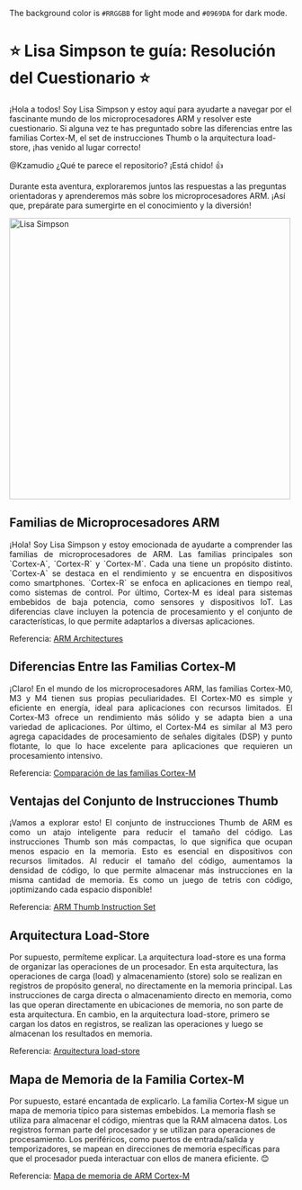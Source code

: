 The background color is `#RRGGBB` for light mode and `#0969DA` for dark mode.

# :star: Lisa Simpson te guía: Resolución del Cuestionario :star:


¡Hola a todos! Soy Lisa Simpson y estoy aquí para ayudarte a navegar por el fascinante mundo de los microprocesadores ARM y resolver este cuestionario. Si alguna vez te has preguntado sobre las diferencias entre las familias Cortex-M, el set de instrucciones Thumb o la arquitectura load-store, ¡has venido al lugar correcto!

@Kzamudio ¿Qué te parece el repositorio? ¡Está chido! :+1:

Durante esta aventura, exploraremos juntos las respuestas a las preguntas orientadoras y aprenderemos más sobre los microprocesadores ARM. ¡Así que, prepárate para sumergirte en el conocimiento y la diversión!

<div class="center">
  <img src="https://github.com/Kzamudioq/AdM_workspace/assets/138271936/2162ff14-54d6-4734-abef-2d290409e292" alt="Lisa Simpson" width="500">
</div>

## Familias de Microprocesadores ARM

<p style="text-align: justify;">¡Hola! Soy Lisa Simpson y estoy emocionada de ayudarte a comprender las familias de microprocesadores de ARM. Las familias principales son `Cortex-A`, `Cortex-R` y `Cortex-M`. Cada una tiene un propósito distinto. `Cortex-A` se destaca en el rendimiento y se encuentra en dispositivos como smartphones. `Cortex-R` se enfoca en aplicaciones en tiempo real, como sistemas de control. Por último, Cortex-M es ideal para sistemas embebidos de baja potencia, como sensores y dispositivos IoT. Las diferencias clave incluyen la potencia de procesamiento y el conjunto de características, lo que permite adaptarlos a diversas aplicaciones.</p>

Referencia: [ARM Architectures](https://developer.arm.com/architectures)

## Diferencias Entre las Familias Cortex-M

<p style="text-align: justify;">¡Claro! En el mundo de los microprocesadores ARM, las familias Cortex-M0, M3 y M4 tienen sus propias peculiaridades. El Cortex-M0 es simple y eficiente en energía, ideal para aplicaciones con recursos limitados. El Cortex-M3 ofrece un rendimiento más sólido y se adapta bien a una variedad de aplicaciones. Por último, el Cortex-M4 es similar al M3 pero agrega capacidades de procesamiento de señales digitales (DSP) y punto flotante, lo que lo hace excelente para aplicaciones que requieren un procesamiento intensivo.</p>

Referencia: [Comparación de las familias Cortex-M](https://developer.arm.com/ip-products/processors/cortex-m)

## Ventajas del Conjunto de Instrucciones Thumb

<p style="text-align: justify;">¡Vamos a explorar esto! El conjunto de instrucciones Thumb de ARM es como un atajo inteligente para reducir el tamaño del código. Las instrucciones Thumb son más compactas, lo que significa que ocupan menos espacio en la memoria. Esto es esencial en dispositivos con recursos limitados. Al reducir el tamaño del código, aumentamos la densidad de código, lo que permite almacenar más instrucciones en la misma cantidad de memoria. Es como un juego de tetris con código, ¡optimizando cada espacio disponible!</p>

Referencia: [ARM Thumb Instruction Set](https://developer.arm.com/documentation/ddi0210/c/)

## Arquitectura Load-Store

Por supuesto, permíteme explicar. La arquitectura load-store es una forma de organizar las operaciones de un procesador. En esta arquitectura, las operaciones de carga (load) y almacenamiento (store) solo se realizan en registros de propósito general, no directamente en la memoria principal. Las instrucciones de carga directa o almacenamiento directo en memoria, como las que operan directamente en ubicaciones de memoria, no son parte de esta arquitectura. En cambio, en la arquitectura load-store, primero se cargan los datos en registros, se realizan las operaciones y luego se almacenan los resultados en memoria.

Referencia: [Arquitectura load-store](https://www.embedded.com/the-importance-of-the-load-store-architecture/)

## Mapa de Memoria de la Familia Cortex-M

Por supuesto, estaré encantada de explicarlo. La familia Cortex-M sigue un mapa de memoria típico para sistemas embebidos. La memoria flash se utiliza para almacenar el código, mientras que la RAM almacena datos. Los registros forman parte del procesador y se utilizan para operaciones de procesamiento. Los periféricos, como puertos de entrada/salida y temporizadores, se mapean en direcciones de memoria específicas para que el procesador pueda interactuar con ellos de manera eficiente. :blush:

Referencia: [Mapa de memoria de ARM Cortex-M](https://www.keil.com/pack/doc/cmsis/Core/html/group__system__init__gr.html)


